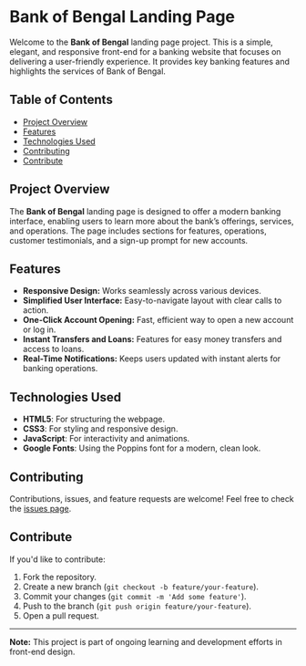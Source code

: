# Bank of Bengal Landing Page

Welcome to the **Bank of Bengal** landing page project. This is a simple, elegant, and responsive front-end for a banking website that focuses on delivering a user-friendly experience. It provides key banking features and highlights the services of Bank of Bengal.

## Table of Contents

- [Project Overview](#project-overview)
- [Features](#features)
- [Technologies Used](#technologies-used)
- [Contributing](#contributing)
- [Contribute](#contribute)

## Project Overview

The **Bank of Bengal** landing page is designed to offer a modern banking interface, enabling users to learn more about the bank’s offerings, services, and operations. The page includes sections for features, operations, customer testimonials, and a sign-up prompt for new accounts.

## Features

- **Responsive Design:** Works seamlessly across various devices.
- **Simplified User Interface:** Easy-to-navigate layout with clear calls to action.
- **One-Click Account Opening:** Fast, efficient way to open a new account or log in.
- **Instant Transfers and Loans:** Features for easy money transfers and access to loans.
- **Real-Time Notifications:** Keeps users updated with instant alerts for banking operations.

## Technologies Used

- **HTML5**: For structuring the webpage.
- **CSS3**: For styling and responsive design.
- **JavaScript**: For interactivity and animations.
- **Google Fonts**: Using the Poppins font for a modern, clean look.

## Contributing

Contributions, issues, and feature requests are welcome! Feel free to check the [issues page](https://github.com/vanragas/bank-of-bengal/issues).

## Contribute

If you'd like to contribute:

1. Fork the repository.
2. Create a new branch (`git checkout -b feature/your-feature`).
3. Commit your changes (`git commit -m 'Add some feature'`).
4. Push to the branch (`git push origin feature/your-feature`).
5. Open a pull request.

---

**Note:** This project is part of ongoing learning and development efforts in front-end design.
